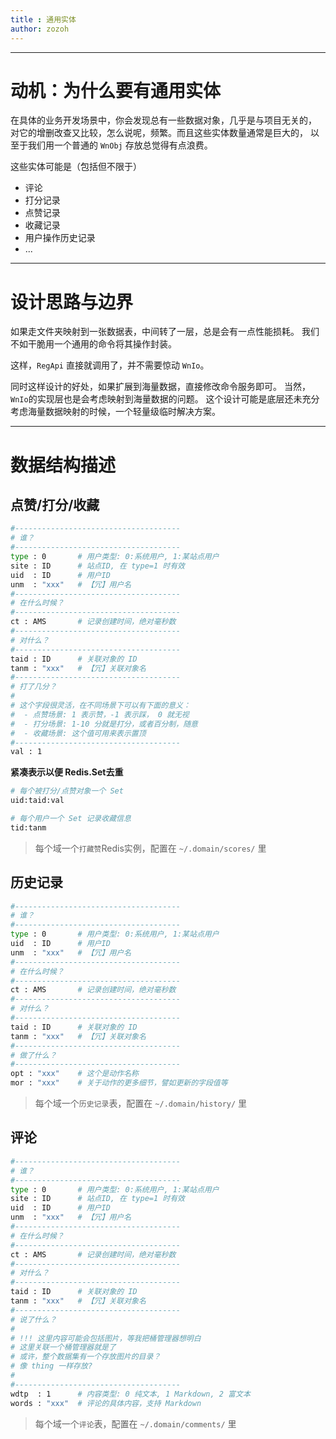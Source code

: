 ```yaml
---
title : 通用实体
author: zozoh
---
```


------------------------------------------
# 动机：为什么要有通用实体

在具体的业务开发场景中，你会发现总有一些数据对象，几乎是与项目无关的，
对它的增删改查又比较，怎么说呢，频繁。而且这些实体数量通常是巨大的，
以至于我们用一个普通的 `WnObj` 存放总觉得有点浪费。

这些实体可能是（包括但不限于）

- 评论
- 打分记录
- 点赞记录
- 收藏记录
- 用户操作历史记录
- ...

--------------------------------------
# 设计思路与边界

如果走文件夹映射到一张数据表，中间转了一层，总是会有一点性能损耗。
我们不如干脆用一个通用的命令将其操作封装。

这样，`RegApi` 直接就调用了，并不需要惊动 `WnIo`。

同时这样设计的好处，如果扩展到海量数据，直接修改命令服务即可。
当然，`WnIo`的实现层也是会考虑映射到海量数据的问题。
这个设计可能是底层还未充分考虑海量数据映射的时候，一个轻量级临时解决方案。

--------------------------------------
# 数据结构描述

## 点赞/打分/收藏

```bash
#-------------------------------------
# 谁？
#-------------------------------------
type : 0       # 用户类型: 0:系统用户, 1:某站点用户
site : ID      # 站点ID, 在 type=1 时有效
uid  : ID      # 用户ID
unm  : "xxx"   # 【冗】用户名
#-------------------------------------
# 在什么时候？
#-------------------------------------
ct : AMS       # 记录创建时间，绝对毫秒数
#-------------------------------------
# 对什么？
#-------------------------------------
taid : ID      # 关联对象的 ID
tanm : "xxx"   # 【冗】关联对象名
#-------------------------------------
# 打了几分？
# 
# 这个字段很灵活，在不同场景下可以有下面的意义：
#  - 点赞场景: 1 表示赞，-1 表示踩， 0 就无视
#  - 打分场景: 1-10 分就是打分，或者百分制，随意
#  - 收藏场景: 这个值可用来表示置顶
#-------------------------------------
val : 1
```

**紧凑表示以便 Redis.Set去重**

```bash
# 每个被打分/点赞对象一个 Set
uid:taid:val

# 每个用户一个 Set 记录收藏信息
tid:tanm
```

> 每个域一个`打藏赞`Redis实例，配置在 `~/.domain/scores/` 里

## 历史记录

```bash
#-------------------------------------
# 谁？
#-------------------------------------
type : 0       # 用户类型: 0:系统用户, 1:某站点用户
uid  : ID      # 用户ID
unm  : "xxx"   # 【冗】用户名
#-------------------------------------
# 在什么时候？
#-------------------------------------
ct : AMS       # 记录创建时间，绝对毫秒数
#-------------------------------------
# 对什么？
#-------------------------------------
taid : ID      # 关联对象的 ID
tanm : "xxx"   # 【冗】关联对象名
#-------------------------------------
# 做了什么？
#-------------------------------------
opt : "xxx"    # 这个是动作名称
mor : "xxx"    # 关于动作的更多细节，譬如更新的字段值等
```

> 每个域一个`历史记录`表，配置在 `~/.domain/history/` 里

## 评论


```bash
#-------------------------------------
# 谁？
#-------------------------------------
type : 0       # 用户类型: 0:系统用户, 1:某站点用户
site : ID      # 站点ID, 在 type=1 时有效
uid  : ID      # 用户ID
unm  : "xxx"   # 【冗】用户名
#-------------------------------------
# 在什么时候？
#-------------------------------------
ct : AMS       # 记录创建时间，绝对毫秒数
#-------------------------------------
# 对什么？
#-------------------------------------
taid : ID      # 关联对象的 ID
tanm : "xxx"   # 【冗】关联对象名
#-------------------------------------
# 说了什么？
#
# !!! 这里内容可能会包括图片，等我把桶管理器想明白
# 这里关联一个桶管理器就是了
# 或许，整个数据集有一个存放图片的目录？
# 像 thing 一样存放?
#
#-------------------------------------
wdtp  : 1      # 内容类型: 0 纯文本, 1 Markdown, 2 富文本
words : "xxx"  # 评论的具体内容，支持 Markdown
```

> 每个域一个`评论`表，配置在 `~/.domain/comments/` 里